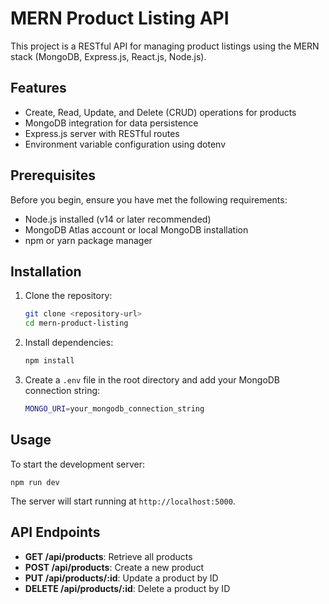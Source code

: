 # MERN Product Listing API

This project is a RESTful API for managing product listings using the MERN stack (MongoDB, Express.js, React.js, Node.js).

## Features

- Create, Read, Update, and Delete (CRUD) operations for products
- MongoDB integration for data persistence
- Express.js server with RESTful routes
- Environment variable configuration using dotenv

## Prerequisites

Before you begin, ensure you have met the following requirements:

- Node.js installed (v14 or later recommended)
- MongoDB Atlas account or local MongoDB installation
- npm or yarn package manager

## Installation

1. Clone the repository:
   ```bash
   git clone <repository-url>
   cd mern-product-listing
   ```

2. Install dependencies:
   ```bash
   npm install
   ```

3. Create a `.env` file in the root directory and add your MongoDB connection string:
   ```bash
   MONGO_URI=your_mongodb_connection_string
   ```

## Usage

To start the development server:

```
npm run dev
```

The server will start running at `http://localhost:5000`.

## API Endpoints

- **GET /api/products**: Retrieve all products
- **POST /api/products**: Create a new product
- **PUT /api/products/:id**: Update a product by ID
- **DELETE /api/products/:id**: Delete a product by ID
